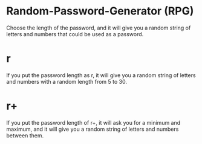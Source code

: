 # Random-Password-Generator (RPG)
Choose the length of the password, and it will give you a random string of letters and numbers that could be used as a password.
# r
If you put the password length as r, it will give you a random string of letters and numbers with a random length from 5 to 30.
# r+
If you put the password length of r+, it will ask you for a minimum and maximum, and it will give you a random string of letters and numbers between them.
